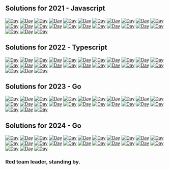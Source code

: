## Solutions for 2021 - Javascript

[![Day](https://badgen.net/badge/01/%E2%98%85%E2%98%85/green)](2021)
[![Day](https://badgen.net/badge/02/%E2%98%85%E2%98%85/green)](2021)
[![Day](https://badgen.net/badge/03/%E2%98%85%E2%98%85/green)](2021)
[![Day](https://badgen.net/badge/04/%E2%98%85%E2%98%85/green)](2021)
[![Day](https://badgen.net/badge/05/%E2%98%85%E2%98%85/green)](2021)
[![Day](https://badgen.net/badge/06/%E2%98%85%E2%98%85/green)](2021)
[![Day](https://badgen.net/badge/07/%E2%98%85%E2%98%85/green)](2021)
[![Day](https://badgen.net/badge/08/%E2%98%85%E2%98%85/green)](2021)
[![Day](https://badgen.net/badge/09/%E2%98%85%E2%98%85/green)](2021)
[![Day](https://badgen.net/badge/10/%E2%98%85%E2%98%85/green)](2021)
[![Day](https://badgen.net/badge/11/%E2%98%85%E2%98%85/green)](2021)
[![Day](https://badgen.net/badge/12/%E2%98%85%E2%98%85/green)](2021)
[![Day](https://badgen.net/badge/13/%E2%98%85%E2%98%85/green)](2021)
[![Day](https://badgen.net/badge/14/%E2%98%85%E2%98%85/green)](2021)
[![Day](https://badgen.net/badge/15/%E2%98%86%E2%98%86/gray)](2021)
[![Day](https://badgen.net/badge/16/%E2%98%86%E2%98%86/gray)](2021)
[![Day](https://badgen.net/badge/17/%E2%98%86%E2%98%86/gray)](2021)
[![Day](https://badgen.net/badge/18/%E2%98%86%E2%98%86/gray)](2021)
[![Day](https://badgen.net/badge/19/%E2%98%86%E2%98%86/gray)](2021)
[![Day](https://badgen.net/badge/20/%E2%98%86%E2%98%86/gray)](2021)
[![Day](https://badgen.net/badge/21/%E2%98%86%E2%98%86/gray)](2021)
[![Day](https://badgen.net/badge/22/%E2%98%86%E2%98%86/gray)](2021)
[![Day](https://badgen.net/badge/23/%E2%98%86%E2%98%86/gray)](2021)
[![Day](https://badgen.net/badge/24/%E2%98%86%E2%98%86/gray)](2021)
[![Day](https://badgen.net/badge/25/%E2%98%86%E2%98%86/gray)](2021)

## Solutions for 2022 - Typescript

[![Day](https://badgen.net/badge/01/%E2%98%85%E2%98%85/green)](2022)
[![Day](https://badgen.net/badge/02/%E2%98%85%E2%98%85/green)](2022)
[![Day](https://badgen.net/badge/03/%E2%98%85%E2%98%85/green)](2022)
[![Day](https://badgen.net/badge/04/%E2%98%85%E2%98%85/green)](2022)
[![Day](https://badgen.net/badge/05/%E2%98%85%E2%98%85/green)](2022)
[![Day](https://badgen.net/badge/06/%E2%98%85%E2%98%85/green)](2022)
[![Day](https://badgen.net/badge/07/%E2%98%85%E2%98%85/green)](2022)
[![Day](https://badgen.net/badge/08/%E2%98%85%E2%98%85/green)](2022)
[![Day](https://badgen.net/badge/09/%E2%98%85%E2%98%85/green)](2022)
[![Day](https://badgen.net/badge/10/%E2%98%85%E2%98%85/green)](2022)
[![Day](https://badgen.net/badge/11/%E2%98%85%E2%98%85/green)](2022)
[![Day](https://badgen.net/badge/12/%E2%98%85%E2%98%85/green)](2022)
[![Day](https://badgen.net/badge/13/%E2%98%85%E2%98%85/green)](2022)
[![Day](https://badgen.net/badge/14/%E2%98%85%E2%98%85/green)](2022)
[![Day](https://badgen.net/badge/15/%E2%98%86%E2%98%86/gray)](2022)
[![Day](https://badgen.net/badge/16/%E2%98%86%E2%98%86/gray)](2022)
[![Day](https://badgen.net/badge/17/%E2%98%86%E2%98%86/gray)](2022)
[![Day](https://badgen.net/badge/18/%E2%98%86%E2%98%86/gray)](2022)
[![Day](https://badgen.net/badge/19/%E2%98%86%E2%98%86/gray)](2022)
[![Day](https://badgen.net/badge/20/%E2%98%86%E2%98%86/gray)](2022)
[![Day](https://badgen.net/badge/21/%E2%98%86%E2%98%86/gray)](2022)
[![Day](https://badgen.net/badge/22/%E2%98%86%E2%98%86/gray)](2022)
[![Day](https://badgen.net/badge/23/%E2%98%86%E2%98%86/gray)](2022)
[![Day](https://badgen.net/badge/24/%E2%98%86%E2%98%86/gray)](2022)
[![Day](https://badgen.net/badge/25/%E2%98%86%E2%98%86/gray)](2022)

## Solutions for 2023 - Go

[![Day](https://badgen.net/badge/01/%E2%98%85%E2%98%85/green)](2023/day01.go)
[![Day](https://badgen.net/badge/02/%E2%98%85%E2%98%85/green)](2023/day02.go)
[![Day](https://badgen.net/badge/03/%E2%98%85%E2%98%85/green)](2023/day03.go)
[![Day](https://badgen.net/badge/04/%E2%98%85%E2%98%85/green)](2023/day04.go)
[![Day](https://badgen.net/badge/05/%E2%98%85%E2%98%85/green)](2023/day05.go)
[![Day](https://badgen.net/badge/06/%E2%98%85%E2%98%85/gray)](2023/day06.go)
[![Day](https://badgen.net/badge/07/%E2%98%85%E2%98%85/gray)](2023/day07.go)
[![Day](https://badgen.net/badge/08/%E2%98%85%E2%98%85/gray)](2023/day08.go)
[![Day](https://badgen.net/badge/09/%E2%98%85%E2%98%85/gray)](2023/day09.go)
[![Day](https://badgen.net/badge/10/%E2%98%85%E2%98%85/gray)](2023/day10.go)
[![Day](https://badgen.net/badge/11/%E2%98%85%E2%98%85/gray)](2023/day11.go)
[![Day](https://badgen.net/badge/12/%E2%98%85%E2%98%85/gray)](2023/day12.go)
[![Day](https://badgen.net/badge/13/%E2%98%85%E2%98%85/gray)](2023/day13.go)
[![Day](https://badgen.net/badge/14/%E2%98%85%E2%98%85/gray)](2023/day14.go)
[![Day](https://badgen.net/badge/15/%E2%98%86%E2%98%86/gray)](2023/day15.go)
[![Day](https://badgen.net/badge/16/%E2%98%86%E2%98%86/gray)](2023/day16.go)
[![Day](https://badgen.net/badge/17/%E2%98%86%E2%98%86/gray)](2023/day17.go)
[![Day](https://badgen.net/badge/18/%E2%98%86%E2%98%86/gray)](2023/day18.go)
[![Day](https://badgen.net/badge/19/%E2%98%86%E2%98%86/gray)](2023/day19.go)
[![Day](https://badgen.net/badge/20/%E2%98%86%E2%98%86/gray)](2023/day20.go)
[![Day](https://badgen.net/badge/21/%E2%98%86%E2%98%86/gray)](2023/day21.go)
[![Day](https://badgen.net/badge/22/%E2%98%86%E2%98%86/gray)](2023/day22.go)
[![Day](https://badgen.net/badge/23/%E2%98%86%E2%98%86/gray)](2023/day23.go)
[![Day](https://badgen.net/badge/24/%E2%98%86%E2%98%86/gray)](2023/day24.go)
[![Day](https://badgen.net/badge/25/%E2%98%86%E2%98%86/gray)](2023/day25.go)

## Solutions for 2024 - Go

[![Day](https://badgen.net/badge/01/%E2%98%85%E2%98%85/green)](2024/day01.go)
[![Day](https://badgen.net/badge/02/%E2%98%85%E2%98%85/green)](2024/day02.go)
[![Day](https://badgen.net/badge/03/%E2%98%85%E2%98%85/green)](2024/day03.go)
[![Day](https://badgen.net/badge/04/%E2%98%85%E2%98%85/green)](2024/day04.go)
[![Day](https://badgen.net/badge/05/%E2%98%85%E2%98%85/green)](2024/day05.go)
[![Day](https://badgen.net/badge/06/%E2%98%85%E2%98%85/green)](2024/day06.go)
[![Day](https://badgen.net/badge/07/%E2%98%85%E2%98%85/green)](2024/day07.go)
[![Day](https://badgen.net/badge/08/%E2%98%85%E2%98%85/green)](2024/day08.go)
[![Day](https://badgen.net/badge/09/%E2%98%85%E2%98%85/green)](2024/day09.go)
[![Day](https://badgen.net/badge/10/%E2%98%85%E2%98%85/green)](2024/day10.go)
[![Day](https://badgen.net/badge/11/%E2%98%85%E2%98%85/green)](2024/day11.go)
[![Day](https://badgen.net/badge/12/%E2%98%85%E2%98%85/green)](2024/day12.go)
[![Day](https://badgen.net/badge/13/%E2%98%85%E2%98%85/green)](2024/day13.go)
[![Day](https://badgen.net/badge/14/%E2%98%85%E2%98%85/green)](2024/day14.go)
[![Day](https://badgen.net/badge/15/%E2%98%86%E2%98%86/gray)](2024/day15.go)
[![Day](https://badgen.net/badge/16/%E2%98%86%E2%98%86/gray)](2024/day16.go)
[![Day](https://badgen.net/badge/17/%E2%98%86%E2%98%86/gray)](2024/day17.go)
[![Day](https://badgen.net/badge/18/%E2%98%86%E2%98%86/gray)](2024/day18.go)
[![Day](https://badgen.net/badge/19/%E2%98%86%E2%98%86/gray)](2024/day19.go)
[![Day](https://badgen.net/badge/20/%E2%98%86%E2%98%86/gray)](2024/day20.go)
[![Day](https://badgen.net/badge/21/%E2%98%86%E2%98%86/gray)](2024/day21.go)
[![Day](https://badgen.net/badge/22/%E2%98%86%E2%98%86/gray)](2024/day22.go)
[![Day](https://badgen.net/badge/23/%E2%98%86%E2%98%86/gray)](2024/day23.go)
[![Day](https://badgen.net/badge/24/%E2%98%86%E2%98%86/gray)](2024/day24.go)
[![Day](https://badgen.net/badge/25/%E2%98%86%E2%98%86/gray)](2024/day25.go)
### Red team leader, standing by.
